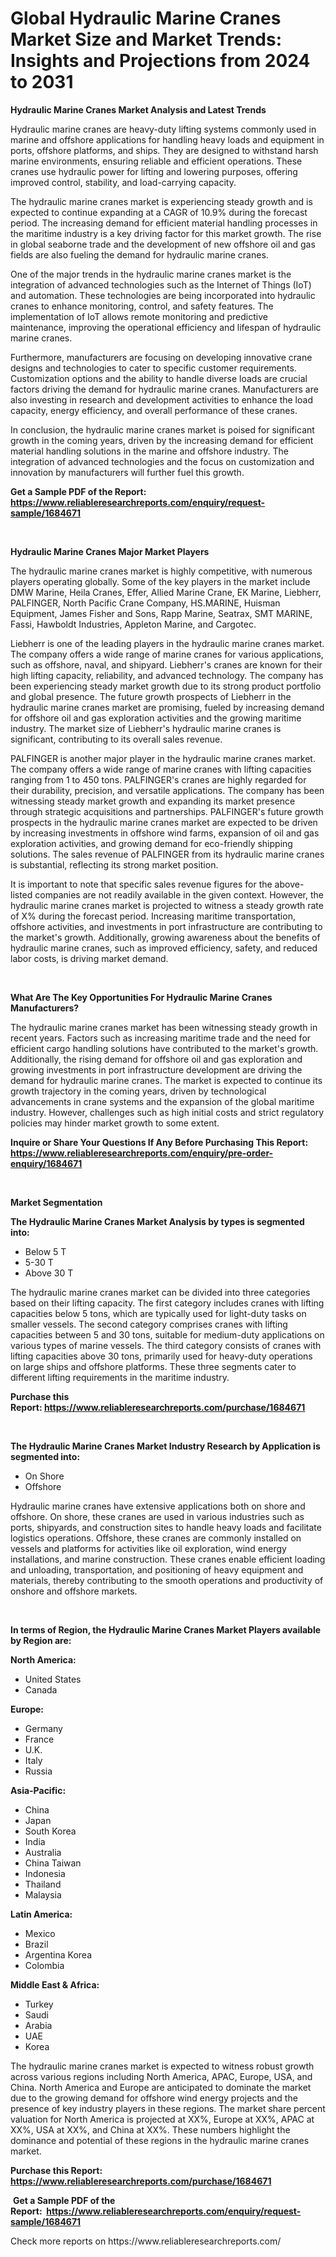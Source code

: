 <p><h1>Global Hydraulic Marine Cranes Market Size and Market Trends: Insights and Projections from 2024 to 2031</h1></p><p><strong>Hydraulic Marine Cranes Market Analysis and Latest Trends</strong></p>
<p><p>Hydraulic marine cranes are heavy-duty lifting systems commonly used in marine and offshore applications for handling heavy loads and equipment in ports, offshore platforms, and ships. They are designed to withstand harsh marine environments, ensuring reliable and efficient operations. These cranes use hydraulic power for lifting and lowering purposes, offering improved control, stability, and load-carrying capacity.</p><p>The hydraulic marine cranes market is experiencing steady growth and is expected to continue expanding at a CAGR of 10.9% during the forecast period. The increasing demand for efficient material handling processes in the maritime industry is a key driving factor for this market growth. The rise in global seaborne trade and the development of new offshore oil and gas fields are also fueling the demand for hydraulic marine cranes.</p><p>One of the major trends in the hydraulic marine cranes market is the integration of advanced technologies such as the Internet of Things (IoT) and automation. These technologies are being incorporated into hydraulic cranes to enhance monitoring, control, and safety features. The implementation of IoT allows remote monitoring and predictive maintenance, improving the operational efficiency and lifespan of hydraulic marine cranes.</p><p>Furthermore, manufacturers are focusing on developing innovative crane designs and technologies to cater to specific customer requirements. Customization options and the ability to handle diverse loads are crucial factors driving the demand for hydraulic marine cranes. Manufacturers are also investing in research and development activities to enhance the load capacity, energy efficiency, and overall performance of these cranes.</p><p>In conclusion, the hydraulic marine cranes market is poised for significant growth in the coming years, driven by the increasing demand for efficient material handling solutions in the marine and offshore industry. The integration of advanced technologies and the focus on customization and innovation by manufacturers will further fuel this growth.</p></p>
<p><strong>Get a Sample PDF of the Report:&nbsp; <a href="https://www.reliableresearchreports.com/enquiry/request-sample/1684671">https://www.reliableresearchreports.com/enquiry/request-sample/1684671</a></strong></p>
<p>&nbsp;</p>
<p><strong>Hydraulic Marine Cranes Major Market Players</strong></p>
<p><p>The hydraulic marine cranes market is highly competitive, with numerous players operating globally. Some of the key players in the market include DMW Marine, Heila Cranes, Effer, Allied Marine Crane, EK Marine, Liebherr, PALFINGER, North Pacific Crane Company, HS.MARINE, Huisman Equipment, James Fisher and Sons, Rapp Marine, Seatrax, SMT MARINE, Fassi, Hawboldt Industries, Appleton Marine, and Cargotec.</p><p>Liebherr is one of the leading players in the hydraulic marine cranes market. The company offers a wide range of marine cranes for various applications, such as offshore, naval, and shipyard. Liebherr's cranes are known for their high lifting capacity, reliability, and advanced technology. The company has been experiencing steady market growth due to its strong product portfolio and global presence. The future growth prospects of Liebherr in the hydraulic marine cranes market are promising, fueled by increasing demand for offshore oil and gas exploration activities and the growing maritime industry. The market size of Liebherr's hydraulic marine cranes is significant, contributing to its overall sales revenue.</p><p>PALFINGER is another major player in the hydraulic marine cranes market. The company offers a wide range of marine cranes with lifting capacities ranging from 1 to 450 tons. PALFINGER's cranes are highly regarded for their durability, precision, and versatile applications. The company has been witnessing steady market growth and expanding its market presence through strategic acquisitions and partnerships. PALFINGER's future growth prospects in the hydraulic marine cranes market are expected to be driven by increasing investments in offshore wind farms, expansion of oil and gas exploration activities, and growing demand for eco-friendly shipping solutions. The sales revenue of PALFINGER from its hydraulic marine cranes is substantial, reflecting its strong market position.</p><p>It is important to note that specific sales revenue figures for the above-listed companies are not readily available in the given context. However, the hydraulic marine cranes market is projected to witness a steady growth rate of X% during the forecast period. Increasing maritime transportation, offshore activities, and investments in port infrastructure are contributing to the market's growth. Additionally, growing awareness about the benefits of hydraulic marine cranes, such as improved efficiency, safety, and reduced labor costs, is driving market demand.</p></p>
<p>&nbsp;</p>
<p><strong>What Are The Key Opportunities For Hydraulic Marine Cranes Manufacturers?</strong></p>
<p><p>The hydraulic marine cranes market has been witnessing steady growth in recent years. Factors such as increasing maritime trade and the need for efficient cargo handling solutions have contributed to the market's growth. Additionally, the rising demand for offshore oil and gas exploration and growing investments in port infrastructure development are driving the demand for hydraulic marine cranes. The market is expected to continue its growth trajectory in the coming years, driven by technological advancements in crane systems and the expansion of the global maritime industry. However, challenges such as high initial costs and strict regulatory policies may hinder market growth to some extent.</p></p>
<p><strong>Inquire or Share Your Questions If Any Before Purchasing This Report: <a href="https://www.reliableresearchreports.com/enquiry/pre-order-enquiry/1684671">https://www.reliableresearchreports.com/enquiry/pre-order-enquiry/1684671</a></strong></p>
<p>&nbsp;</p>
<p><strong>Market Segmentation</strong></p>
<p><strong>The Hydraulic Marine Cranes Market Analysis by types is segmented into:</strong></p>
<p><ul><li>Below 5 T</li><li>5-30 T</li><li>Above 30 T</li></ul></p>
<p><p>The hydraulic marine cranes market can be divided into three categories based on their lifting capacity. The first category includes cranes with lifting capacities below 5 tons, which are typically used for light-duty tasks on smaller vessels. The second category comprises cranes with lifting capacities between 5 and 30 tons, suitable for medium-duty applications on various types of marine vessels. The third category consists of cranes with lifting capacities above 30 tons, primarily used for heavy-duty operations on large ships and offshore platforms. These three segments cater to different lifting requirements in the maritime industry.</p></p>
<p><strong>Purchase this Report:&nbsp;<a href="https://www.reliableresearchreports.com/purchase/1684671">https://www.reliableresearchreports.com/purchase/1684671</a></strong></p>
<p>&nbsp;</p>
<p><strong>The Hydraulic Marine Cranes Market Industry Research by Application is segmented into:</strong></p>
<p><ul><li>On Shore</li><li>Offshore</li></ul></p>
<p><p>Hydraulic marine cranes have extensive applications both on shore and offshore. On shore, these cranes are used in various industries such as ports, shipyards, and construction sites to handle heavy loads and facilitate logistics operations. Offshore, these cranes are commonly installed on vessels and platforms for activities like oil exploration, wind energy installations, and marine construction. These cranes enable efficient loading and unloading, transportation, and positioning of heavy equipment and materials, thereby contributing to the smooth operations and productivity of onshore and offshore markets.</p></p>
<p>&nbsp;</p>
<p><strong>In terms of Region, the Hydraulic Marine Cranes Market Players available by Region are:</strong></p>
<p>
    <p> <strong> North America: </strong>
        <ul>
            <li>United States</li>
            <li>Canada</li>
        </ul>
        </p> 
    <p> <strong> Europe: </strong>
        <ul>
            <li>Germany</li>
            <li>France</li>
            <li>U.K.</li>
            <li>Italy</li>
            <li>Russia</li>
        </ul>
        </p> 
    <p> <strong> Asia-Pacific: </strong>
        <ul>
            <li>China</li>
            <li>Japan</li>
            <li>South Korea</li>
            <li>India</li>
            <li>Australia</li>
            <li>China Taiwan</li>
            <li>Indonesia</li>
            <li>Thailand</li>
            <li>Malaysia</li>
        </ul>
        </p> 
    <p> <strong> Latin America: </strong>
        <ul>
            <li>Mexico</li>
            <li>Brazil</li>
            <li>Argentina Korea</li>
            <li>Colombia</li>
        </ul>
        </p> 
    <p> <strong> Middle East & Africa: </strong>
        <ul>
            <li>Turkey</li>
            <li>Saudi</li>
            <li>Arabia</li>
            <li>UAE</li>
            <li>Korea</li>
        </ul>
    </p>
    </p>
<p><p>The hydraulic marine cranes market is expected to witness robust growth across various regions including North America, APAC, Europe, USA, and China. North America and Europe are anticipated to dominate the market due to the growing demand for offshore wind energy projects and the presence of key industry players in these regions. The market share percent valuation for North America is projected at XX%, Europe at XX%, APAC at XX%, USA at XX%, and China at XX%. These numbers highlight the dominance and potential of these regions in the hydraulic marine cranes market.</p></p>
<p><strong>Purchase this Report: <a href="https://www.reliableresearchreports.com/purchase/1684671">https://www.reliableresearchreports.com/purchase/1684671</a></strong></p>
<p>&nbsp;<strong>Get a Sample PDF of the Report:&nbsp;&nbsp;<a href="https://www.reliableresearchreports.com/enquiry/request-sample/1684671">https://www.reliableresearchreports.com/enquiry/request-sample/1684671</a></strong></p>
<p><strong></strong></p>
<p>Check more reports on https://www.reliableresearchreports.com/</p>